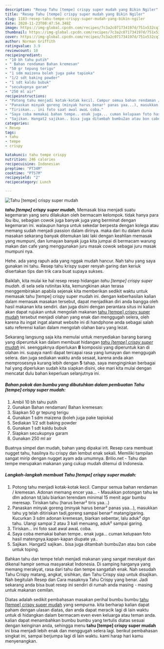 ```yaml
---
description: "Resep Tahu [tempe] crispy super mudah yang Bikin Ngiler"
title: "Resep Tahu [tempe] crispy super mudah yang Bikin Ngiler"
slug: 1183-resep-tahu-tempe-crispy-super-mudah-yang-bikin-ngiler
date: 2020-11-23T00:47:54.348Z
image: https://img-global.cpcdn.com/recipes/7c3a2c071734197d/751x532cq70/tahu-tempe-crispy-super-mudah-foto-resep-utama.jpg
thumbnail: https://img-global.cpcdn.com/recipes/7c3a2c071734197d/751x532cq70/tahu-tempe-crispy-super-mudah-foto-resep-utama.jpg
cover: https://img-global.cpcdn.com/recipes/7c3a2c071734197d/751x532cq70/tahu-tempe-crispy-super-mudah-foto-resep-utama.jpg
author: Norman Griffith
ratingvalue: 3.9
reviewcount: 10
recipeingredient:
- "10 bh tahu putih"
- " Bahan rendaman Bahan kremesan"
- "50 gr tepung terigu"
- "1 sdm maizena boleh juga pake tapioka"
- "1/2 sdt baking powder"
- "1 sdt kaldu bubuk"
- "secukupnya garam"
- "250 ml air"
recipeinstructions:
- "Potong tahu menjadi kotak-kotak kecil. Campur semua bahan rendaman / kremesan. Adonan memang encer yaa... Masukkan potongan tahu ke dlm adonan td,lalu biarkan terendam minimal 15 menit agar bumbu meresap. Tiriskan tahu (harus benar² tiris yaa...)"
- "Panaskan minyak goreng (minyak harus benar² panas yaa...), masukkan tahu yg telah ditiriskan tadi,goreng sampai benar² matang/garing. Kucurkan 3 sdm adonan kremesan, biarkan sebentar, lalu aduk² dgn tahu. Ulangi sampai 2 atau 3 kali menuang, aduk² sampai garing."
- "Tiriskan... ini foto saat awal awaL coba."
- "Saya coba memakai bahan tempe.. enak juga... cuman kelupaan foto hasil matengnya.kapan-kapan diupate ya.."
- "Sajikan. Hangat2 sajikan.. bisa juga ditambah bumbu2an atau bon cabe untuk toping."
categories:
- Resep
tags:
- tahu
- tempe
- crispy

katakunci: tahu tempe crispy 
nutrition: 246 calories
recipecuisine: Indonesian
preptime: "PT34M"
cooktime: "PT57M"
recipeyield: "2"
recipecategory: Lunch

---
```



![Tahu [tempe] crispy super mudah](https://img-global.cpcdn.com/recipes/7c3a2c071734197d/751x532cq70/tahu-tempe-crispy-super-mudah-foto-resep-utama.jpg)

<b><i>tahu [tempe] crispy super mudah</i></b>, Memasak bisa menjadi suatu kegemaran yang seru dilakukan oleh bermacam kelompok. tidak hanya para ibu ibu, sebagian cowok juga banyak juga yang berminat dengan kegemaran ini. walaupun hanya untuk sekedar berpesta dengan kolega atau memang sudah menjadi passion dalam dirinya. maka dari itu dalam dunia masakan sekarang banyak ditemukan laki laki dengan keahlian memasak yang mumpuni, dan lumayan banyak juga kita jumpai di bermacam warung makan dan cafe yang menggunakan juru masak cowok sebagai juru masak mumpuni nya.

Hehe. ada yang rapuh ada yang nggak mudah hancur. Nah tahu yang saya gunakan ini tahu. Resep tahu krispy super renyah garing dan keriuk disertakan tips dan trik cara buat supaya sukses.

Baiklah, kita mulai ke hal resep resep hidangan <i>tahu [tempe] crispy super mudah</i>. di sela sela rutinitas kita, kemungkinan akan terasa menggembirakan apabila sejenak kita memberikan sedikit waktu untuk memasak tahu [tempe] crispy super mudah ini. dengan keberhasilan kalian dalam memasak masakan tersebut, dapat menjadikan diri anda bangga oleh hasil makanan kita sendiri. dan juga disini dengan perantara situs ini kalian akan dapat rujukan untuk mengolah makanan <u>tahu [tempe] crispy super mudah</u> tersebut menjadi olahan yang enak dan menggugah selera, oleh karena itu ingat ingat alamat website ini di handphone anda sebagai salah satu referensi kalian dalam mengolah olahan baru yang lezat.


Sekarang langsung saja kita memulai untuk menyediakan barang barang yang diperuntuk kan dalam membuat hidangan <u><i>tahu [tempe] crispy super mudah</i></u> ini. seenggaknya diperlukan <b>8</b> komposisi yang diperuntuk kan di olahan ini. supaya nanti dapat tercapai rasa yang lumayan dan menggugah selera. dan juga sediakan waktu anda sesaat, karena anda akan memprosesnya kurang lebih dengan <b>5</b> tahap. saya menginginkan berbagai hal yang diperlukan sudah kita siapkan disini, oke mari kita mulai dengan mencatat dulu bahan keperluan selanjutnya ini.

<!--inarticleads1-->

##### Bahan pokok dan bumbu yang dibutuhkan dalam pembuatan Tahu [tempe] crispy super mudah:

1. Ambil 10 bh tahu putih
1. Gunakan  Bahan rendaman/ Bahan kremesan:
1. Siapkan 50 gr tepung terigu
1. Gunakan 1 sdm maizena (boleh juga pake tapioka)
1. Sediakan 1/2 sdt baking powder
1. Gunakan 1 sdt kaldu bubuk
1. Siapkan secukupnya garam
1. Gunakan 250 ml air


Buatnya simpel dan mudah, bahan yang dipakai irit. Resep cara membuat nugget tahu, hasilnya itu crispy dan lembut enak sekali. Memiliki tampilan sangat mirip dengan nugget ayam ada umumnya. Brilio.net - Tahu dan tempe merupakan makanan yang cukup mudah ditemui di Indonesia. 

<!--inarticleads2-->

##### Langkah-langkah membuat Tahu [tempe] crispy super mudah:

1. Potong tahu menjadi kotak-kotak kecil. Campur semua bahan rendaman / kremesan. Adonan memang encer yaa... - Masukkan potongan tahu ke dlm adonan td,lalu biarkan terendam minimal 15 menit agar bumbu meresap. Tiriskan tahu (harus benar² tiris yaa...)
1. Panaskan minyak goreng (minyak harus benar² panas yaa...), masukkan tahu yg telah ditiriskan tadi,goreng sampai benar² matang/garing. Kucurkan 3 sdm adonan kremesan, biarkan sebentar, lalu aduk² dgn tahu. Ulangi sampai 2 atau 3 kali menuang, aduk² sampai garing.
1. Tiriskan... ini foto saat awal awaL coba.
1. Saya coba memakai bahan tempe.. enak juga... cuman kelupaan foto hasil matengnya.kapan-kapan diupate ya..
1. Sajikan. Hangat2 sajikan.. bisa juga ditambah bumbu2an atau bon cabe untuk toping.


Bahkan tahu dan tempe telah menjadi makanan yang sangat merakyat dan dikenal hampir semua masyarakat Indonesia. Di samping harganya yang memang merakyat, rasa dari tahu dan tempe sangatlah enak. Nah sesudah Tahu Crispy matang, angkat, sisihkan, dan Tahu Crispy siap untuk disajikan. Nah begitulah Resep dan Cara masaknya Tahu Crispy yang benar. Jadi sekarang anda bisa buat resep ini sendiri di rumah anda masing - masing untuk makanan cemilan. 

Diatas adalah sedikit pembahasan masakan perihal bumbu bumbu <u>tahu [tempe] crispy super mudah</u> yang sempurna. kita berharap kalian dapat paham dengan ulasan diatas, dan anda dapat meracik lagi di lain waktu untuk di hidangkan dalam bermacam even even keluarga atau teman anda. kalian dapat menambahkan bumbu bumbu yang tertulis diatas sesuai dengan keinginan anda, sehingga menu <b>tahu [tempe] crispy super mudah</b> ini bisa menjadi lebih enak dan menggugah selera lagi. berikut pembahasan singkat ini, sampai berjumpa lagi di lain waktu. kami harap hari kamu menyenangkan.
